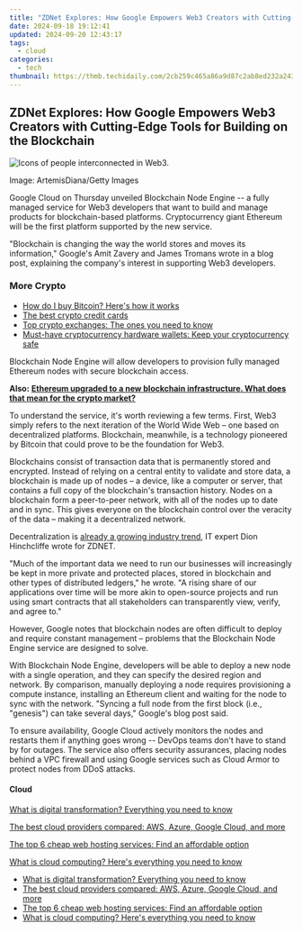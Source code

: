 ```yaml
---
title: "ZDNet Explores: How Google Empowers Web3 Creators with Cutting-Edge Tools for Building on the Blockchain"
date: 2024-09-18 19:12:41
updated: 2024-09-20 12:43:17
tags:
  - cloud
categories:
  - tech
thumbnail: https://thmb.techidaily.com/2cb259c465a86a9d87c2ab8ed232a243225880491ec4b7484688140a5b3e77f5.jpg
---
```


## ZDNet Explores: How Google Empowers Web3 Creators with Cutting-Edge Tools for Building on the Blockchain

![Icons of people interconnected in Web3.](https://www.zdnet.com/a/img/resize/045067c5c8c63f9f6b40b037c13dbe82bf73564d/2022/05/02/62375974-771a-4bd6-9186-06a5b2753670/gettyimages-1390644986.jpg?auto=webp&width=1280)

Image: ArtemisDiana/Getty Images

Google Cloud on Thursday unveiled Blockchain Node Engine -- a fully managed service for Web3 developers that want to build and manage products for blockchain-based platforms. Cryptocurrency giant Ethereum will be the first platform supported by the new service. 

"Blockchain is changing the way the world stores and moves its information," Google's Amit Zavery and James Tromans wrote in a blog post, explaining the company's interest in supporting Web3 developers. 

### More Crypto

* [How do I buy Bitcoin? Here's how it works](https://www.zdnet.com/article/how-do-i-buy-bitcoin-the-crypto-coach-shows-you-how/)
* [The best crypto credit cards](https://www.zdnet.com/article/best-crypto-credit-card/)
* [Top crypto exchanges: The ones you need to know](https://www.zdnet.com/article/best-crypto-exchange/)
* [Must-have cryptocurrency hardware wallets: Keep your cryptocurrency safe](https://www.zdnet.com/article/best-crypto-wallet/)

Blockchain Node Engine will allow developers to provision fully managed Ethereum nodes with secure blockchain access.

**Also:** [**Ethereum upgraded to a new blockchain infrastructure. What does that mean for the crypto market?**](https://www.zdnet.com/finance/blockchain/ethereum-upgraded-to-a-new-blockchain-infrastructure-what-does-that-mean-for-the-crypto-market/)

To understand the service, it's worth reviewing a few terms. First, Web3 simply refers to the next iteration of the World Wide Web – one based on decentralized platforms. Blockchain, meanwhile, is a technology pioneered by Bitcoin that could prove to be the foundation for Web3\. 

Blockchains consist of transaction data that is permanently stored and encrypted. Instead of relying on a central entity to validate and store data, a blockchain is made up of nodes – a device, like a computer or server, that contains a full copy of the blockchain's transaction history. Nodes on a blockchain form a peer-to-peer network, with all of the nodes up to date and in sync. This gives everyone on the blockchain control over the veracity of the data – making it a decentralized network. 

Decentralization is [already a growing industry trend](https://www.zdnet.com/article/how-decentralization-and-web3-will-impact-the-enterprise/), IT expert Dion Hinchcliffe wrote for ZDNET. 

"Much of the important data we need to run our businesses will increasingly be kept in more private and protected places, stored in blockchain and other types of distributed ledgers," he wrote. "A rising share of our applications over time will be more akin to open-source projects and run using smart contracts that all stakeholders can transparently view, verify, and agree to."

However, Google notes that blockchain nodes are often difficult to deploy and require constant management – problems that the Blockchain Node Engine service are designed to solve. 

With Blockchain Node Engine, developers will be able to deploy a new node with a single operation, and they can specify the desired region and network. By comparison, manually deploying a node requires provisioning a compute instance, installing an Ethereum client and waiting for the node to sync with the network. "Syncing a full node from the first block (i.e., "genesis") can take several days," Google's blog post said. 

To ensure availability, Google Cloud actively monitors the nodes and restarts them if anything goes wrong -- DevOps teams don't have to stand by for outages. The service also offers security assurances, placing nodes behind a VPC firewall and using Google services such as Cloud Armor to protect nodes from DDoS attacks. 

#### Cloud

[​What is digital transformation? Everything you need to know](https://www.zdnet.com/article/what-is-digital-transformation-everything-you-need-to-know-about-how-technology-is-reshaping/ "​What is digital transformation? Everything you need to know")

[The best cloud providers compared: AWS, Azure, Google Cloud, and more](https://www.zdnet.com/article/the-top-cloud-providers-of-2021-aws-microsoft-azure-google-cloud-hybrid-saas/ "The best cloud providers compared: AWS, Azure, Google Cloud, and more")

[The top 6 cheap web hosting services: Find an affordable option](https://www.zdnet.com/article/best-cheap-web-hosting/ "The top 6 cheap web hosting services: Find an affordable option")

[What is cloud computing? Here's everything you need to know](https://www.zdnet.com/article/what-is-cloud-computing-everything-you-need-to-know-about-the-cloud/ "What is cloud computing? Here's everything you need to know")

* [​What is digital transformation? Everything you need to know](https://www.zdnet.com/article/what-is-digital-transformation-everything-you-need-to-know-about-how-technology-is-reshaping/ "​What is digital transformation? Everything you need to know")
* [The best cloud providers compared: AWS, Azure, Google Cloud, and more](https://www.zdnet.com/article/the-top-cloud-providers-of-2021-aws-microsoft-azure-google-cloud-hybrid-saas/ "The best cloud providers compared: AWS, Azure, Google Cloud, and more")
* [The top 6 cheap web hosting services: Find an affordable option](https://www.zdnet.com/article/best-cheap-web-hosting/ "The top 6 cheap web hosting services: Find an affordable option")
* [What is cloud computing? Here's everything you need to know](https://www.zdnet.com/article/what-is-cloud-computing-everything-you-need-to-know-about-the-cloud/ "What is cloud computing? Here's everything you need to know")

<ins class="adsbygoogle"
     style="display:block"
     data-ad-format="autorelaxed"
     data-ad-client="ca-pub-7571918770474297"
     data-ad-slot="1223367746"></ins>



<ins class="adsbygoogle"
     style="display:block"
     data-ad-client="ca-pub-7571918770474297"
     data-ad-slot="8358498916"
     data-ad-format="auto"
     data-full-width-responsive="true"></ins>
